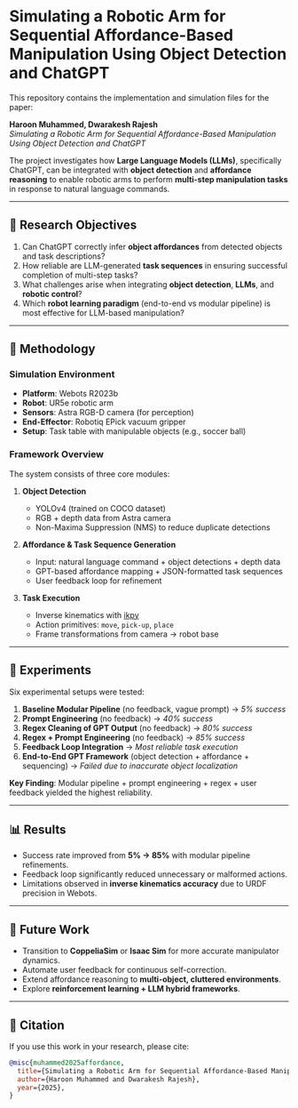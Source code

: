 # Simulating a Robotic Arm for Sequential Affordance-Based Manipulation Using Object Detection and ChatGPT  

This repository contains the implementation and simulation files for the paper:  

**Haroon Muhammed, Dwarakesh Rajesh**  
*Simulating a Robotic Arm for Sequential Affordance-Based Manipulation Using Object Detection and ChatGPT*  

The project investigates how **Large Language Models (LLMs)**, specifically ChatGPT, can be integrated with **object detection** and **affordance reasoning** to enable robotic arms to perform **multi-step manipulation tasks** in response to natural language commands.  

---

## 🧩 Research Objectives  
1. Can ChatGPT correctly infer **object affordances** from detected objects and task descriptions?  
2. How reliable are LLM-generated **task sequences** in ensuring successful completion of multi-step tasks?  
3. What challenges arise when integrating **object detection**, **LLMs**, and **robotic control**?  
4. Which **robot learning paradigm** (end-to-end vs modular pipeline) is most effective for LLM-based manipulation?  

---

## 📖 Methodology  

### Simulation Environment  
- **Platform**: Webots R2023b  
- **Robot**: UR5e robotic arm  
- **Sensors**: Astra RGB-D camera (for perception)  
- **End-Effector**: Robotiq EPick vacuum gripper  
- **Setup**: Task table with manipulable objects (e.g., soccer ball)  

### Framework Overview  
The system consists of three core modules:  

1. **Object Detection**  
   - YOLOv4 (trained on COCO dataset)  
   - RGB + depth data from Astra camera  
   - Non-Maxima Suppression (NMS) to reduce duplicate detections  

2. **Affordance & Task Sequence Generation**  
   - Input: natural language command + object detections + depth data  
   - GPT-based affordance mapping + JSON-formatted task sequences  
   - User feedback loop for refinement  

3. **Task Execution**  
   - Inverse kinematics with [ikpy](https://github.com/Phylliade/ikpy)  
   - Action primitives: `move`, `pick-up`, `place`  
   - Frame transformations from camera → robot base  

---

## 🔬 Experiments  

Six experimental setups were tested:  

1. **Baseline Modular Pipeline** (no feedback, vague prompt) → *5% success*  
2. **Prompt Engineering** (no feedback) → *40% success*  
3. **Regex Cleaning of GPT Output** (no feedback) → *80% success*  
4. **Regex + Prompt Engineering** (no feedback) → *85% success*  
5. **Feedback Loop Integration** → *Most reliable task execution*  
6. **End-to-End GPT Framework** (object detection + affordance + sequencing) → *Failed due to inaccurate object localization*  

**Key Finding**: Modular pipeline + prompt engineering + regex + user feedback yielded the highest reliability.  

---

## 📊 Results  

- Success rate improved from **5% → 85%** with modular pipeline refinements.  
- Feedback loop significantly reduced unnecessary or malformed actions.  
- Limitations observed in **inverse kinematics accuracy** due to URDF precision in Webots.  

---

## 📌 Future Work  

- Transition to **CoppeliaSim** or **Isaac Sim** for more accurate manipulator dynamics.  
- Automate user feedback for continuous self-correction.  
- Extend affordance reasoning to **multi-object, cluttered environments**.  
- Explore **reinforcement learning + LLM hybrid frameworks**.  

---

## 📜 Citation  

If you use this work in your research, please cite:  

```bibtex
@misc{muhammed2025affordance,
  title={Simulating a Robotic Arm for Sequential Affordance-Based Manipulation Using Object Detection and ChatGPT},
  author={Haroon Muhammed and Dwarakesh Rajesh},
  year={2025},
}
